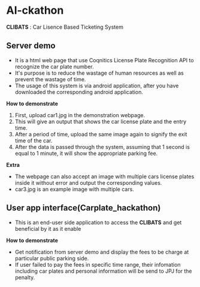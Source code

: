 # AI-ckathon
**CLIBATS** : Car Lisence Based Ticketing System

## Server demo
* It is a html web page that use Coqnitics License Plate Recognition API to recognize the car plate number. 
* It's purpose is to reduce the wastage of human resources as well as prevent the wastage of time.
* The usage of this system is via android application, after you have downloaded the corresponding android application.

**How to demonstrate**
1. First, upload car1.jpg in the demonstration webpage.
2. This will give an output that shows the car license plate and the entry time.
3. After a period of time, upload the same image again to signify the exit time of the car.
4. After the data is passed through the system, assuming that 1 second is equal to 1 minute, it will show the appropriate parking fee.

**Extra**
* The webpage can also accept an image with multiple cars license plates inside it without error and output the corresponding values.
* car3.jpg is an example image with multiple cars. 

## User app interface(Carplate_hackathon)
- This is an end-user side application to access the **CLIBATS** and get beneficial by it as it enable 

**How to demonstrate**
* Get notification from server demo and display the fees to be charge at particular public parking side.
* If user failed to pay the fees in specific time range, their infomation including car plates and personal information will be send to JPJ for the penalty. 

